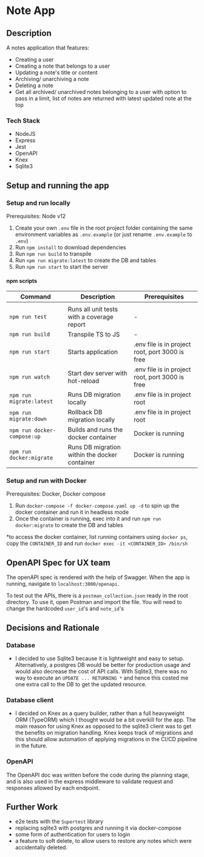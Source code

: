 # Note App

## Description

A notes application that features:

-   Creating a user
-   Creating a note that belongs to a user
-   Updating a note's title or content
-   Archiving/ unarchiving a note
-   Deleting a note
-   Get all archived/ unarchived notes belonging to a user with option to pass in a limit, list of notes are returned with latest updated note at the top

### Tech Stack

-   NodeJS
-   Express
-   Jest
-   OpenAPI
-   Knex
-   Sqlite3

## Setup and running the app

### Setup and run locally

Prerequisites: Node v12

1. Create your own `.env` file in the root project folder containing the same environment variables as `.env.example` (or just rename `.env.example` to `.env`)
2. Run `npm install` to download dependencies
3. Run `npm run build` to transpile
4. Run `npm run migrate:latest` to create the DB and tables
5. Run `npm run start` to start the server

#### npm scripts

| Command                     | Description                                   | Prerequisites                                   |
| --------------------------- | --------------------------------------------- | ----------------------------------------------- |
|                             |                                               |                                                 |
| `npm run test`              | Runs all unit tests with a coverage report    | -                                               |
| `npm run build`             | Transpile TS to JS                            | -                                               |
| `npm run start`             | Starts application                            | .env file is in project root, port 3000 is free |
| `npm run watch`             | Start dev server with hot-reload              | .env file is in project root, port 3000 is free |
| `npm run migrate:latest`    | Runs DB migration locally                     | .env file is in project root                    |
| `npm run migrate:down`      | Rollback DB migration locally                 | .env file is in project root                    |
| `npm run docker-compose:up` | Builds and runs the docker container          | Docker is running                               |
| `npm run docker:migrate`    | Runs DB migration within the docker container | Docker is running                               |

### Setup and run with Docker

Prerequisites: Docker, Docker compose

1. Run `docker-compose -f docker-compose.yaml up -d` to spin up the docker container and run it in headless mode
2. Once the container is running, exec into it and run `npm run docker:migrate` to create the DB and tables

\*to access the docker container, list running containers using `docker ps`, copy the `CONTAINER_ID` and run `docker exec -it <CONTAINER_ID> /bin/sh`

## OpenAPI Spec for UX team

The openAPI spec is rendered with the help of Swagger. When the app is running, navigate to `localhost:3000/openapi`.

To test out the APIs, there is a `postman_collection.json` ready in the root directory. To use it, open Postman and import the file. You will need to change the hardcoded `user_id`'s and `note_id`'s

## Decisions and Rationale

### Database

-   I decided to use Sqlite3 because it is lightweight and easy to setup. Alternatively, a postgres DB would be better for production usage and would also decrease the cost of API calls. With Sqlite3, there was no way to execute an `UPDATE ... RETURNING *` and hence this costed me one extra call to the DB to get the updated resource.

### Database client

-   I decided on Knex as a query builder, rather than a full heavyweight ORM (TypeORM) which I thought would be a bit overkill for the app. The main reason for using Knex as opposed to the sqlite3 client was to get the benefits on migration handling. Knex keeps track of migrations and this should allow automation of applying migrations in the CI/CD pipeline in the future.

### OpenAPI
The OpenAPI doc was written before the code during the planning stage, and is also used in the express middleware to validate request and responses allowed by each endpoint. 


## Further Work

-   e2e tests with the `Supertest` library
-   replacing sqlite3 with postgres and running it via docker-compose
-   some form of authentication for users to login
-   a feature to soft delete, to allow users to restore any notes which were accidentally deleted.
